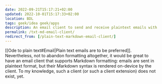 ```yaml
---
date: 2022-09-21T15:17:21+02:00
updated: 2022-10-01T15:17:33+02:00
location: BDL
tags: geek/idea geek/apps
description: An email client to send and receive plaintext emails with Markdown syntax. Syntax is rendered on-device.
permalink: /txt-md-email-client/
redirect_from: [/plain-text-markdown-email-client/]
---
```

[[Ode to plain text#Email|Plain text emails are to be preferred]]. Nevertheless, not to abandon formatting altogether, it would be great to have an email client that supports Markdown formatting: emails are sent in plaintext format, but their Markdown syntax is rendered on-device by the client. To my knowledge, such a client (or such a client extension) does not exist, yet.